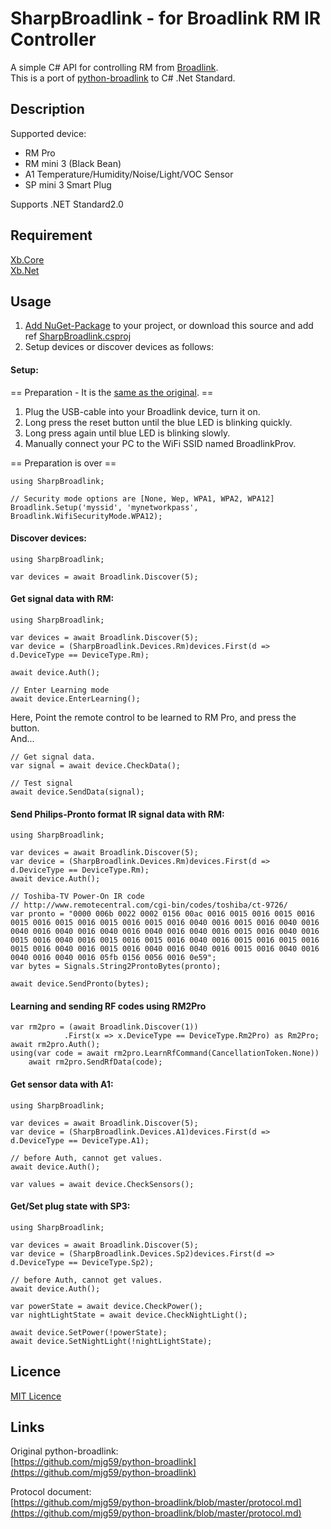 SharpBroadlink - for Broadlink RM IR Controller
====

A simple C# API for controlling RM from [Broadlink](http://www.ibroadlink.com/rm/).  
This is a port of [python-broadlink](https://github.com/mjg59/python-broadlink) to C# .Net Standard.  

## Description

Supported device:  
* RM Pro  
* RM mini 3 (Black Bean)  
* A1 Temperature/Humidity/Noise/Light/VOC Sensor   
* SP mini 3 Smart Plug
  
Supports .NET Standard2.0

## Requirement
[Xb.Core](https://www.nuget.org/packages/Xb.Core/)  
[Xb.Net](https://github.com/ume05rw/Xb.Net/)  

## Usage
1. [Add NuGet-Package](https://www.nuget.org/packages/SharpBroadlink/) to your project, or download this source and add ref [SharpBroadlink.csproj](https://github.com/ume05rw/SharpBroadlink/blob/master/SharpBroadlink/SharpBroadlink.csproj)
2. Setup devices or discover devices as follows:


#### Setup:  

== Preparation - It is the [same as the original](https://github.com/mjg59/python-broadlink). ==  

1. Plug the USB-cable into your Broadlink device, turn it on.  
2. Long press the reset button until the blue LED is blinking quickly.  
3. Long press again until blue LED is blinking slowly.  
4. Manually connect your PC to the WiFi SSID named BroadlinkProv.  

== Preparation is over ==

    using SharpBroadlink;
     
    // Security mode options are [None, Wep, WPA1, WPA2, WPA12]    
    Broadlink.Setup('myssid', 'mynetworkpass', Broadlink.WifiSecurityMode.WPA12);


#### Discover devices:  


    using SharpBroadlink;
     
    var devices = await Broadlink.Discover(5);


#### Get signal data with RM:


    using SharpBroadlink;
     
    var devices = await Broadlink.Discover(5);
    var device = (SharpBroadlink.Devices.Rm)devices.First(d => d.DeviceType == DeviceType.Rm);
     
    await device.Auth();
     
    // Enter Learning mode
    await device.EnterLearning();


Here, Point the remote control to be learned to RM Pro, and press the button.  
And...  


    // Get signal data.
    var signal = await device.CheckData();
     
    // Test signal
    await device.SendData(signal);


#### Send Philips-Pronto format IR signal data with RM:

    using SharpBroadlink;
     
    var devices = await Broadlink.Discover(5);
    var device = (SharpBroadlink.Devices.Rm)devices.First(d => d.DeviceType == DeviceType.Rm);
    await device.Auth();
     
    // Toshiba-TV Power-On IR code
    // http://www.remotecentral.com/cgi-bin/codes/toshiba/ct-9726/
    var pronto = "0000 006b 0022 0002 0156 00ac 0016 0015 0016 0015 0016 0015 0016 0015 0016 0015 0016 0015 0016 0040 0016 0015 0016 0040 0016 0040 0016 0040 0016 0040 0016 0040 0016 0040 0016 0015 0016 0040 0016 0015 0016 0040 0016 0015 0016 0015 0016 0040 0016 0015 0016 0015 0016 0015 0016 0040 0016 0015 0016 0040 0016 0040 0016 0015 0016 0040 0016 0040 0016 0040 0016 05fb 0156 0056 0016 0e59";
    var bytes = Signals.String2ProntoBytes(pronto);
    
    await device.SendPronto(bytes);
	
#### Learning and sending RF codes using RM2Pro
	
	var rm2pro = (await Broadlink.Discover(1))
                .First(x => x.DeviceType == DeviceType.Rm2Pro) as Rm2Pro;
	await rm2pro.Auth();
	using(var code = await rm2pro.LearnRfCommand(CancellationToken.None))
		await rm2pro.SendRfData(code);

#### Get sensor data with A1:

    using SharpBroadlink;
     
    var devices = await Broadlink.Discover(5);
    var device = (SharpBroadlink.Devices.A1)devices.First(d => d.DeviceType == DeviceType.A1);
    
    // before Auth, cannot get values. 
    await device.Auth();
     
    var values = await device.CheckSensors();


#### Get/Set plug state with SP3:

    using SharpBroadlink;
     
    var devices = await Broadlink.Discover(5);
    var device = (SharpBroadlink.Devices.Sp2)devices.First(d => d.DeviceType == DeviceType.Sp2);
    
    // before Auth, cannot get values. 
    await device.Auth();
     
    var powerState = await device.CheckPower();
    var nightLightState = await device.CheckNightLight();

    await device.SetPower(!powerState);
    await device.SetNightLight(!nightLightState);

## Licence

[MIT Licence](https://github.com/ume05rw/SharpBroadlink/blob/master/LICENSE)

## Links

Original python-broadlink:  
[https://github.com/mjg59/python-broadlink](https://github.com/mjg59/python-broadlink)  
  
Protocol document:  
[https://github.com/mjg59/python-broadlink/blob/master/protocol.md](https://github.com/mjg59/python-broadlink/blob/master/protocol.md)  

